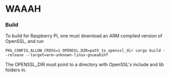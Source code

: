 # WAAAH

### Build
 To build for Raspberry PI, one must download an ARM compiled version of OpenSSL, and run 
 ```
 PKG_CONFIG_ALLOW_CROSS=1 OPENSSL_DIR=path_to_openssl_dir cargo build --release --target=arm-unknown-linux-gnueabihf
 ```
 The OPENSSL_DIR must point to a directory with OpenSSL's include and lib folders in.